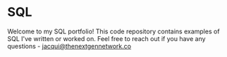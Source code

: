 # SQL

Welcome to my SQL portfolio! This code repository contains examples of SQL I've written or worked on. Feel free to reach out if you have any questions - jacqui@thenextgennetwork.co
